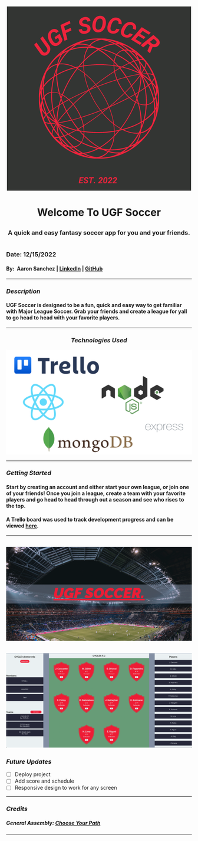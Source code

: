 <p align="center">
  <img src="./public/assets/images/UGF%20LOGO.png" alt="title_logo"/>

</p>

# <p align="center"> Welcome To UGF Soccer <p>

### <p align="center"> A quick and easy fantasy soccer app for you and your friends. <p>

#

### Date: 12/15/2022

#### By: &nbsp;Aaron Sanchez | [LinkedIn](https://www.linkedin.com/in/aaron-g-sanchez) | [GitHub](https://github.com/Aaron-G-Sanchez)

---

### **_Description_**

#### UGF Soccer is designed to be a fun, quick and easy way to get familiar with Major League Soccer. Grab your friends and create a league for yall to go head to head with your favorite players.

---

### <p align="center">**_Technologies Used_**<p>

![Logos](./public/assets/images/tech-used.png)

---

### **_Getting Started_**

#### Start by creating an account and either start your own league, or join one of your friends! Once you join a league, create a team with your favorite players and go head to head through out a season and see who rises to the top.

#### A Trello board was used to track development progress and can be viewed [here](https://trello.com/b/yRZRIBpz/ugf-soccer).

---

## ![screenshot1](./public/assets/images/UGF%20login.png)

## ![screenshot2](./public/assets/images/UGF%20team%20screen.png)

### **_Future Updates_**

- [ ] Deploy project
- [ ] Add score and schedule
- [ ] Responsive design to work for any screen

---

### **_Credits_**

##### General Assembly: [Choose Your Path](https://generalassemb.ly/)

---
